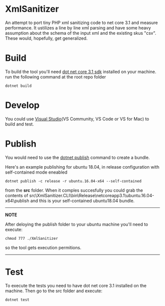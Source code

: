 # XmlSanitizer
An attempt to port tiny PHP xml sanitizing code to net core 3.1 and measure performance. It ustilizes a line by line xml parsing and have some heavy assumption 
about the schema of the input xml and the existing skus "csv". These would, hopefully, get generalized.

# Build
To build the tool you'll need [dot net core 3.1 sdk](https://dotnet.microsoft.com/download/dotnet-core/3.1) installed on your machine.
run the following command at the root repo folder
```
dotnet build
```
# Develop
You could use [Visual Studio](https://visualstudio.microsoft.com/downloads/)(VS Community, VS Code or VS for Mac) to build and test. 

# Publish
You would need to use the [dotnet publish](https://docs.microsoft.com/en-us/dotnet/core/tools/dotnet-publish) command to create a bundle.

Here's an example publishing for ubuntu 18.04, in release configuration with self-contained mode eneabled
```
dotnet publish -c release -r ubuntu.16.04-x64 --self-contained
```
from the <b>src</b> folder.
When it comples succesfully you could grab the contents of src\XmlSanitizer.CLI\bin\Release\netcoreapp3.1\ubuntu.16.04-x64\publish and this is your 
self-contained ubuntu18.04 bundle.

---
**NOTE**

After deloying the publish folder to your ubuntu machine you'll need to  execute:
```
chmod 777 ./XmlSanitizer
```
so the tool gets execution permitions.

---

# Test
To execute the tests you need to have dot net core 3.1 installed on the machine. Then go to the src folder and execute:
```
dotnet test
```



